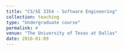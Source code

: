 ```yaml
---
title: "CS/SE 3354 - Software Engineering"
collection: teaching
type: "Undergraduate course"
permalink: #
venue: "The University of Texas at Dallas"
date: 2016-01-09
---
```

